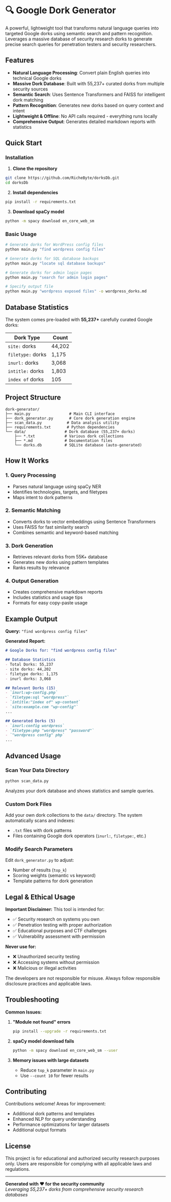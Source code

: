 # 🔍 Google Dork Generator

A powerful, lightweight tool that transforms natural language queries into targeted Google dorks using semantic search and pattern recognition. Leverages a massive database of security research dorks to generate precise search queries for penetration testers and security researchers.

##  Features

- **Natural Language Processing**: Convert plain English queries into technical Google dorks
- **Massive Dork Database**: Built with 55,237+ curated dorks from multiple security sources
- **Semantic Search**: Uses Sentence Transformers and FAISS for intelligent dork matching
- **Pattern Recognition**: Generates new dorks based on query context and intent
- **Lightweight & Offline**: No API calls required - everything runs locally
- **Comprehensive Output**: Generates detailed markdown reports with statistics

##  Quick Start

### Installation

1. **Clone the repository**
```bash
git clone https://github.com/RicheByte/dorksDb.git
cd dorksDb
```

2. **Install dependencies**
```bash
pip install -r requirements.txt
```

3. **Download spaCy model**
```bash
python -m spacy download en_core_web_sm
```

### Basic Usage

```bash
# Generate dorks for WordPress config files
python main.py "find wordpress config files"

# Generate dorks for SQL database backups  
python main.py "locate sql database backups"

# Generate dorks for admin login pages
python main.py "search for admin login pages"

# Specify output file
python main.py "wordpress exposed files" -o wordpress_dorks.md
```

##  Database Statistics

The system comes pre-loaded with **55,237+** carefully curated Google dorks:

| Dork Type | Count |
|-----------|-------|
| `site:` dorks | 44,202 |
| `filetype:` dorks | 1,175 |
| `inurl:` dorks | 3,068 |
| `intitle:` dorks | 1,803 |
| `index of` dorks | 105 |

##  Project Structure

```
dork-generator/
├── main.py                 # Main CLI interface
├── dork_generator.py       # Core dork generation engine
├── scan_data.py           # Data analysis utility
├── requirements.txt       # Python dependencies
└── data/                 # Dork database (55,237+ dorks)
    ├── *.txt             # Various dork collections
    ├── *.md              # Documentation files
    └── dorks.db          # SQLite database (auto-generated)
```

##  How It Works

### 1. Query Processing
- Parses natural language using spaCy NER
- Identifies technologies, targets, and filetypes
- Maps intent to dork patterns

### 2. Semantic Matching
- Converts dorks to vector embeddings using Sentence Transformers
- Uses FAISS for fast similarity search
- Combines semantic and keyword-based matching

### 3. Dork Generation
- Retrieves relevant dorks from 55K+ database
- Generates new dorks using pattern templates
- Ranks results by relevance

### 4. Output Generation
- Creates comprehensive markdown reports
- Includes statistics and usage tips
- Formats for easy copy-paste usage

##  Example Output

**Query:** `"find wordpress config files"`

**Generated Report:**
```markdown
# Google Dorks for: "find wordpress config files"

## Database Statistics
- Total Dorks: 55,237
- site dorks: 44,202
- filetype dorks: 1,175
- inurl dorks: 3,068

## Relevant Dorks (15)
- `inurl:wp-config.php`
- `filetype:sql "wordpress"`
- `intitle:"index of" wp-content`
- `site:example.com "wp-config"`
...

## Generated Dorks (5)
- `inurl:config wordpress`
- `filetype:php "wordpress" "password"`
- `"wordpress config" php`
...
```

##  Advanced Usage

### Scan Your Data Directory
```bash
python scan_data.py
```
Analyzes your dork database and shows statistics and sample queries.

### Custom Dork Files
Add your own dork collections to the `data/` directory. The system automatically scans and indexes:
- `.txt` files with dork patterns
- Files containing Google dork operators (`inurl:`, `filetype:`, etc.)

### Modify Search Parameters
Edit `dork_generator.py` to adjust:
- Number of results (`top_k`)
- Scoring weights (semantic vs keyword)
- Template patterns for dork generation

##  Legal & Ethical Usage

**Important Disclaimer:** This tool is intended for:

- ✅ Security research on systems you own
- ✅ Penetration testing with proper authorization  
- ✅ Educational purposes and CTF challenges
- ✅ Vulnerability assessment with permission

**Never use for:**
- ❌ Unauthorized security testing
- ❌ Accessing systems without permission
- ❌ Malicious or illegal activities

The developers are not responsible for misuse. Always follow responsible disclosure practices and applicable laws.

##  Troubleshooting

**Common Issues:**

1. **"Module not found" errors**
   ```bash
   pip install --upgrade -r requirements.txt
   ```

2. **spaCy model download fails**
   ```bash
   python -m spacy download en_core_web_sm --user
   ```

3. **Memory issues with large datasets**
   - Reduce `top_k` parameter in `main.py`
   - Use `--count 10` for fewer results

##  Contributing

Contributions welcome! Areas for improvement:
- Additional dork patterns and templates
- Enhanced NLP for query understanding
- Performance optimizations for larger datasets
- Additional output formats

##  License

This project is for educational and authorized security research purposes only. Users are responsible for complying with all applicable laws and regulations.

---

**Generated with ❤️ for the security community**  
*Leveraging 55,237+ dorks from comprehensive security research databases*